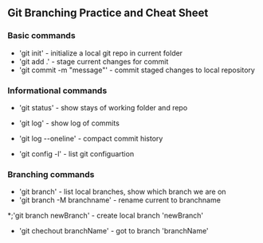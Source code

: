 ## Git Branching Practice and Cheat Sheet

### Basic commands
* 'git init' - initialize a local git repo in current folder
* 'git add .' - stage current changes for commit
* 'git commit -m "message"' - commit staged changes to local repository

### Informational commands
* 'git status' - show stays of working folder and repo

* 'git log' - show log of commits
* 'git log --oneline' - compact commit history
* 'git config -l' - list git configuartion

### Branching commands
* 'git branch' - list local branches, show which branch we are on
* 'git branch -M branchname' - rename current to branchname

*;'git branch newBranch' - create local branch 'newBranch'
* 'git chechout branchName' - got to branch 'branchName'
